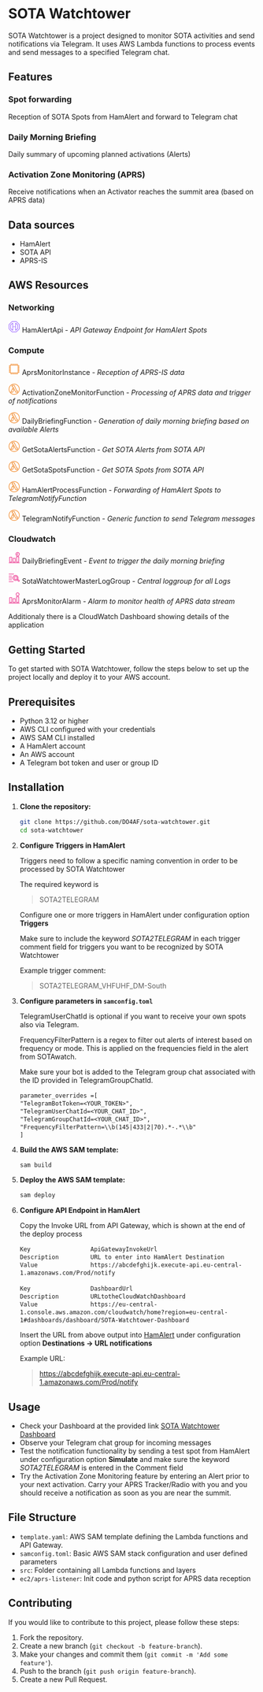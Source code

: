 # SOTA Watchtower

SOTA Watchtower is a project designed to monitor SOTA activities and send notifications via Telegram. It uses AWS Lambda functions to process events and send messages to a specified Telegram chat.

## Features

### Spot forwarding
Reception of SOTA Spots from HamAlert and forward to Telegram chat

### Daily Morning Briefing
Daily summary of upcoming planned activations (Alerts)

### Activation Zone Monitoring (APRS)
Receive notifications when an Activator reaches the summit area (based on APRS data)

## Data sources
- HamAlert
- SOTA API
- APRS-IS

## AWS Resources

### Networking
![api](doc/api.png) HamAlertApi - *API Gateway Endpoint for HamAlert Spots*

### Compute
![ec2](doc/ec2.png) AprsMonitorInstance - *Reception of APRS-IS data*

![lambda](doc/lambda.png) ActivationZoneMonitorFunction - *Processing of APRS data and trigger of notifications*

![lambda](doc/lambda.png) DailyBriefingFunction - *Generation of daily morning briefing based on available Alerts*

![lambda](doc/lambda.png) GetSotaAlertsFunction - *Get SOTA Alerts from SOTA API*

![lambda](doc/lambda.png) GetSotaSpotsFunction - *Get SOTA Spots from SOTA API*

![lambda](doc/lambda.png) HamAlertProcessFunction - *Forwarding of HamAlert Spots to TelegramNotifyFunction*

![lambda](doc/lambda.png) TelegramNotifyFunction - *Generic function to send Telegram messages*

### Cloudwatch
![event-time](doc/event-time.png) DailyBriefingEvent - *Event to trigger the daily morning briefing*

![logs](doc/logs.png) SotaWatchtowerMasterLogGroup - *Central loggroup for all Logs*

![alarm](doc/alarm.png) AprsMonitorAlarm - *Alarm to monitor health of APRS data stream*

Additionaly there is a CloudWatch Dashboard showing details of the application

## Getting Started

To get started with SOTA Watchtower, follow the steps below to set up the project locally and deploy it to your AWS account.

## Prerequisites

- Python 3.12 or higher
- AWS CLI configured with your credentials
- AWS SAM CLI installed
- A HamAlert account
- An AWS account
- A Telegram bot token and user or group ID

## Installation

1. **Clone the repository:**
	```bash
	git clone https://github.com/DO4AF/sota-watchtower.git
	cd sota-watchtower
	```
2. **Configure Triggers in HamAlert**

	Triggers need to follow a specific naming convention in order to be processed by SOTA Watchtower
	
	The required keyword is

	> SOTA2TELEGRAM

	Configure one or more triggers in HamAlert under configuration option **Triggers**
	
	Make sure to include the keyword *SOTA2TELEGRAM* in each trigger comment field for triggers you want to be recognized by SOTA Watchtower

	Example trigger comment:
	> SOTA2TELEGRAM_VHFUHF_DM-South

3. **Configure parameters in `samconfig.toml`**
	
	TelegramUserChatId is optional if you want to receive your own spots also via Telegram.

	FrequencyFilterPattern is a regex to filter out alerts of interest based on frequency or mode. This is applied on the frequencies field in the alert from SOTAwatch.

	Make sure your bot is added to the Telegram group chat associated with the ID provided in TelegramGroupChatId.
	```
	parameter_overrides =[
	"TelegramBotToken=<YOUR_TOKEN>",
	"TelegramUserChatId=<YOUR_CHAT_ID>",
	"TelegramGroupChatId=<YOUR_CHAT_ID>",
	"FrequencyFilterPattern=\\b(145|433|2|70).*-.*\\b"
	]
	```

4. **Build the AWS SAM template:**
	```bash
	sam build
	```

5. **Deploy the AWS SAM template:**
	```bash
	sam deploy
	```

6. **Configure API Endpoint in HamAlert**
	
	Copy the Invoke URL from API Gateway, which is shown at the end of the deploy process
	```
	Key                 ApiGatewayInvokeUrl
	Description         URL to enter into HamAlert Destination
	Value               https://abcdefghijk.execute-api.eu-central-1.amazonaws.com/Prod/notify

	Key                 DashboardUrl                                                                                                                 
	Description         URLtotheCloudWatchDashboard
	Value               https://eu-central-1.console.aws.amazon.com/cloudwatch/home?region=eu-central-1#dashboards/dashboard/SOTA-Watchtower-Dashboard
	```

	Insert the URL from above output into [HamAlert](https://hamalert.org/destinations) under configuration option **Destinations -> URL notifications**

	Example URL:

	> https://abcdefghijk.execute-api.eu-central-1.amazonaws.com/Prod/notify

## Usage
- Check your Dashboard at the provided link [SOTA Watchtower Dashboard](https://eu-central-1.console.aws.amazon.com/cloudwatch/home?region=eu-central-1#dashboards/dashboard/SOTA-Watchtower-Dashboard)
- Observe your Telegram chat group for incoming messages
- Test the notification functionality by sending a test spot from HamAlert under configuration option **Simulate** and make sure the keyword *SOTA2TELEGRAM* is entered in the Comment field
- Try the Activation Zone Monitoring feature by entering an Alert prior to your next activation. Carry your APRS Tracker/Radio with you and you should receive a notification as soon as you are near the summit.
 
## File Structure

- `template.yaml`: AWS SAM template defining the Lambda functions and API Gateway.
- `samconfig.toml`: Basic AWS SAM stack configuration and user defined parameters
- `src`: Folder containing all Lambda functions and layers
- `ec2/aprs-listener`: Init code and python script for APRS data reception

## Contributing

If you would like to contribute to this project, please follow these steps:

1. Fork the repository.
2. Create a new branch (`git checkout -b feature-branch`).
3. Make your changes and commit them (`git commit -m 'Add some feature'`).
4. Push to the branch (`git push origin feature-branch`).
5. Create a new Pull Request.
